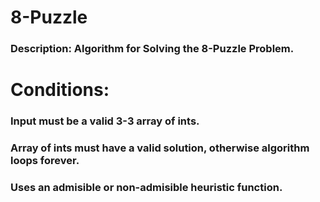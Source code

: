 # 8-Puzzle
### Description: Algorithm for Solving the 8-Puzzle Problem.
# Conditions:
### Input must be a valid 3-3 array of ints.
### Array of ints must have a valid solution, otherwise algorithm loops forever.
### Uses an admisible or non-admisible heuristic function.
